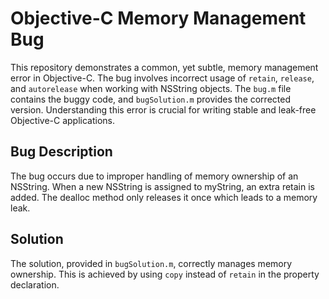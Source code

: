 # Objective-C Memory Management Bug

This repository demonstrates a common, yet subtle, memory management error in Objective-C. The bug involves incorrect usage of `retain`, `release`, and `autorelease` when working with NSString objects.  The `bug.m` file contains the buggy code, and `bugSolution.m` provides the corrected version.  Understanding this error is crucial for writing stable and leak-free Objective-C applications.

## Bug Description

The bug occurs due to improper handling of memory ownership of an NSString. When a new NSString is assigned to myString, an extra retain is added. The dealloc method only releases it once which leads to a memory leak. 

## Solution

The solution, provided in `bugSolution.m`, correctly manages memory ownership. This is achieved by using `copy` instead of `retain` in the property declaration.